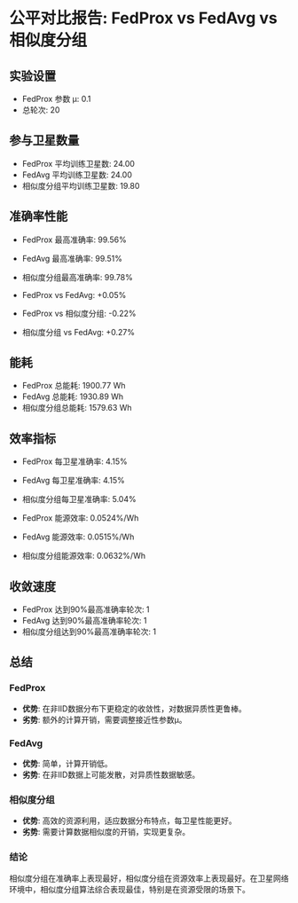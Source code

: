 # 公平对比报告: FedProx vs FedAvg vs 相似度分组

## 实验设置
- FedProx 参数 μ: 0.1
- 总轮次: 20

## 参与卫星数量
- FedProx 平均训练卫星数: 24.00
- FedAvg 平均训练卫星数: 24.00
- 相似度分组平均训练卫星数: 19.80

## 准确率性能
- FedProx 最高准确率: 99.56%
- FedAvg 最高准确率: 99.51%
- 相似度分组最高准确率: 99.78%

- FedProx vs FedAvg: +0.05%
- FedProx vs 相似度分组: -0.22%
- 相似度分组 vs FedAvg: +0.27%

## 能耗
- FedProx 总能耗: 1900.77 Wh
- FedAvg 总能耗: 1930.89 Wh
- 相似度分组总能耗: 1579.63 Wh

## 效率指标
- FedProx 每卫星准确率: 4.15%
- FedAvg 每卫星准确率: 4.15%
- 相似度分组每卫星准确率: 5.04%

- FedProx 能源效率: 0.0524%/Wh
- FedAvg 能源效率: 0.0515%/Wh
- 相似度分组能源效率: 0.0632%/Wh

## 收敛速度
- FedProx 达到90%最高准确率轮次: 1
- FedAvg 达到90%最高准确率轮次: 1
- 相似度分组达到90%最高准确率轮次: 1

## 总结
### FedProx
- **优势**: 在非IID数据分布下更稳定的收敛性，对数据异质性更鲁棒。
- **劣势**: 额外的计算开销，需要调整接近性参数μ。

### FedAvg
- **优势**: 简单，计算开销低。
- **劣势**: 在非IID数据上可能发散，对异质性数据敏感。

### 相似度分组
- **优势**: 高效的资源利用，适应数据分布特点，每卫星性能更好。
- **劣势**: 需要计算数据相似度的开销，实现更复杂。

### 结论
相似度分组在准确率上表现最好，相似度分组在资源效率上表现最好。在卫星网络环境中，相似度分组算法综合表现最佳，特别是在资源受限的场景下。
